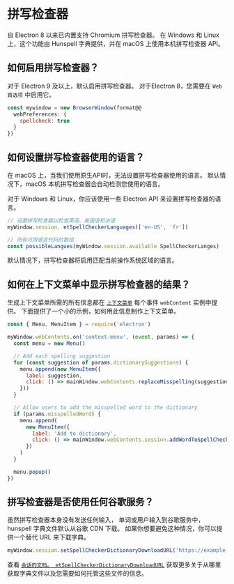 # 拼写检查器

自 Electron 8 以来已内置支持 Chromium 拼写检查器。  在 Windows 和 Linux 上，这个功能由 Hunspell 字典提供，并在 macOS 上使用本机拼写检查器 API。

## 如何启用拼写检查器？

对于 Electron 9 及以上，默认启用拼写检查器。  对于Electron 8，您需要在 `Web 首选项` 中启用它。

```js
const mywindow = new BrowserWindow(format@@
  webPreferences: {
    spellcheck: true
  }
})
```

## 如何设置拼写检查器使用的语言？

在 macOS 上，当我们使用原生API时，无法设置拼写检查器使用的语言。 默认情况下，macOS 本机拼写检查器会自动检测您使用的语言。

对于 Windows 和 Linux，你应该使用一些 Electron API 来设置拼写检查器的语言。

```js
// 设置拼写检查器以检查英语、美国语和法语
myWindow.session. etSpellCheckerLanguages(['en-US', 'fr'])

// 所有可用语言代码的数组
const possibleLangues(myWindow.session.available SpellCheckerLanges)
```

默认情况下，拼写检查器将启用匹配当前操作系统区域的语言。

## 如何在上下文菜单中显示拼写检查器的结果？

生成上下文菜单所需的所有信息都在 [`上下文菜单`](../api/web-contents.md#event-context-menu) 每个事件 `webContent` 实例中提供。  下面提供了一个小的示例，如何用此信息制作上下文菜单。

```js
const { Menu, MenuItem } = require('electron')

myWindow.webContents.on('context-menu', (event, params) => {
  const menu = new Menu()

  // Add each spelling suggestion
  for (const suggestion of params.dictionarySuggestions) {
    menu.append(new MenuItem({
      label: suggestion,
      click: () => mainWindow.webContents.replaceMisspelling(suggestion)
    }))
  }

  // Allow users to add the misspelled word to the dictionary
  if (params.misspelledWord) {
    menu.append(
      new MenuItem({
        label: 'Add to dictionary',
        click: () => mainWindow.webContents.session.addWordToSpellCheckerDictionary(params.misspelledWord)
      })
    )
  }

  menu.popup()
})
```

## 拼写检查器是否使用任何谷歌服务？

虽然拼写检查器本身没有发送任何输入， 单词或用户输入到谷歌服务中，hunspell 字典文件默认从谷歌 CDN 下载。  如果你想要避免这种情况，你可以提供一个替代 URL 来下载字典。

```js
myWindow.session.setSpellCheckerDictionaryDownloadURL('https://example.com/dictionaries/')
```

查看 [`会话的文档。 etSpellCheckerDictionaryDownloadURL`](https://www.electronjs.org/docs/api/session#sessetspellcheckerdictionarydownloadurlurl) 获取更多关于从哪里获取字典文件以及您需要如何托管这些文件的信息。
